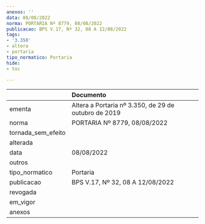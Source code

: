```yaml
---
anexos: ''
data: 08/08/2022
norma: PORTARIA Nº 8779, 08/08/2022
publicacao: BPS V.17, Nº 32, 08 A 12/08/2022
tags:
- '3.350'
- altera
- portaria
tipo_normatico: Portaria
hide: 
- toc 
 
---
```


|                    | Documento                                            |
|:-------------------|:-----------------------------------------------------|
| ementa             | Altera a Portaria nº 3.350, de 29 de outubro de 2019 |
| norma              | PORTARIA Nº 8779, 08/08/2022                         |
| tornada_sem_efeito |                                                      |
| alterada           |                                                      |
| data               | 08/08/2022                                           |
| outros             |                                                      |
| tipo_normatico     | Portaria                                             |
| publicacao         | BPS V.17, Nº 32, 08 A 12/08/2022                     |
| revogada           |                                                      |
| em_vigor           |                                                      |
| anexos             |                                                      |